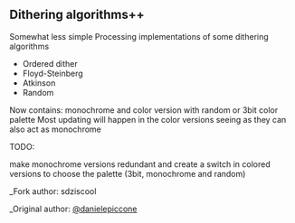 ## Dithering algorithms++
Somewhat less simple Processing implementations of some dithering algorithms
	
* Ordered dither
* Floyd-Steinberg
* Atkinson
* Random

Now contains: monochrome and color version with random or 3bit color palette
Most updating will happen in the color versions seeing as they can also act as monochrome


TODO:

make monochrome versions redundant and create a switch in colored versions to choose the palette (3bit, monochrome and random)

_Fork author: sdziscool

_Original author: [@danielepiccone](https://twitter.com/danielepiccone)